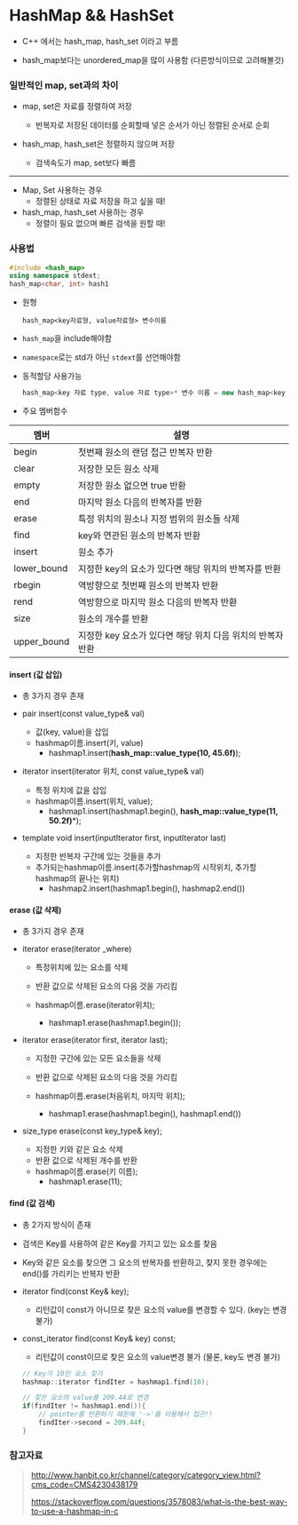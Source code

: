 # HashMap && HashSet

- C++ 에서는 hash_map, hash_set 이라고 부름

- hash_map보다는 unordered_map을 많이 사용함 (다른방식이므로 고려해볼것)

  

### 일반적인 map, set과의 차이

- map, set은 자료를 정렬하여 저장
  - 반복자로 저장된 데이터를 순회할때 넣은 순서가 아닌 정렬된 순서로 순회

- hash_map, hash_set은 정렬하지 않으며 저장
  - 검색속도가 map, set보다 빠름



---

- Map, Set 사용하는 경우 
  - 정렬된 상태로 자료 저장을 하고 싶을 때!
- hash_map, hash_set 사용하는 경우
  - 정렬이 필요 없으며 빠른 검색을 원할 때!




### 사용법

```c++
#include <hash_map>
using namespace stdext;
hash_map<char, int> hash1
```

- 원형

  `hash_map<key자료형, value자료형> 변수이름`

- `hash_map`을 include해야함

- `namespace`로는 std가 아닌 `stdext`를 선언해야함

- 동적할당 사용가능

  ```c++
  hash_map<key 자료 type, value 자료 type>* 변수 이름 = new hash_map<key 자료 type, value 자료 type>;
  ```
- 주요 멤버함수

| 멤버        | 설명                                                       |
| ----------- | ---------------------------------------------------------- |
| begin       | 첫번째 원소의 랜덤 접근 반복자 반환                        |
| clear       | 저장한 모든 원소 삭제                                      |
| empty       | 저장한 원소 없으면 true 반환                               |
| end         | 마지막 원소 다음의 반복자를 반환                           |
| erase       | 특정 위치의 원소나 지정 범위의 원소들 삭제                 |
| find        | key와 연관된 원소의 반복자 반환                            |
| insert      | 원소 추가                                                  |
| lower_bound | 지정한 key의 요소가 있다면 해당 위치의 반복자를 반환       |
| rbegin      | 역방향으로 첫번째 원소의 반복자 반환                       |
| rend        | 역방향으로 마지막 원소 다음의 반복자 반환                  |
| size        | 원소의 개수를 반환                                         |
| upper_bound | 지정한 key 요소가 있다면 해당 위치 다음 위치의 반복자 반환 |



#### insert (값 삽입)

- 총 3가지 경우 존재

- pair insert(const value_type& val)

  - 값(key, value)을 삽입
  - hashmap이름.insert(키, value)
    - hashmap1.insert(**hash_map::value_type(10, 45.6f)**);

- iterator insert(iterator 위치, const value_type& val)

  - 특정 위치에 값을 삽입
  - hashmap이름.insert(위치, value);
    - hashmap1.insert(hashmap1.begin(), **hash_map::value_type(11, 50.2f)***);

- template void insert(inputIterator first, inputIterator last)

  - 지정한 반복자 구간에 있는 것들을 추가
  - 추가되는hashmap이름.insert(추가할hashmap의 시작위치, 추가할hashmap의 끝나는 위치)
    - hashmap2.insert(hashmap1.begin(), hashmap2.end())

  

#### erase (값 삭제)

- 총 3가지 경우 존재

- iterator erase(iterator _where)

  - 특정위치에 있는 요소를 삭제

  - 반환 값으로 삭제된 요소의 다음 것을 가리킴

  - hashmap이름.erase(iterator위치);
    - hashmap1.erase(hashmap1.begin());

- iterator erase(iterator first, iterator last);

  - 지정한 구간에 있는 모든 요소들을 삭제
  - 반환 값으로 삭제된 요소의 다음 것을 가리킴

  - hashmap이름.erase(처음위치, 마지막 위치);
    - hashmap1.erase(hashmap1.begin(), hashmap1.end())

- size_type erase(const key_type& key);
  - 지정한 키와 같은 요소 삭제
  - 반환 값으로 삭제된 개수를 반환
  - hashmap이름.erase(키 이름);
    - hashmap1.erase(11);



#### find (값 검색)

- 총 2가지 방식이 존재

- 검색은 Key를 사용하여 같은 Key를 가지고 있는 요소를 찾음

- Key와 같은 요소를 찾으면 그 요소의 반복자를 반환하고, 찾지 못한 경우에는 end()를 가리키는 반복자 반환

- iterator find(const Key& key);

  - 리턴값이 const가 아니므로 찾은 요소의 value를 변경할 수 있다. (key는 변경 불가)

- const_iterator find(const Key& key) const;

  - 리턴값이 const이므로 찾은 요소의 value변경 불가 (물론, key도 변경 불가)

  ```c++
  // Key가 10인 요소 찾기
  hashmap::iterator findIter = hashmap1.find(10);
  
  // 찾은 요소의 value를 209.44로 변경
  if(findIter != hashmap1.end()){
      // pointer를 반환하기 때문에 '->'를 이용해서 접근!!
      findIter->second = 209.44f;
  }
  ```

  







### 참고자료

> http://www.hanbit.co.kr/channel/category/category_view.html?cms_code=CMS4230438179
>
> https://stackoverflow.com/questions/3578083/what-is-the-best-way-to-use-a-hashmap-in-c

